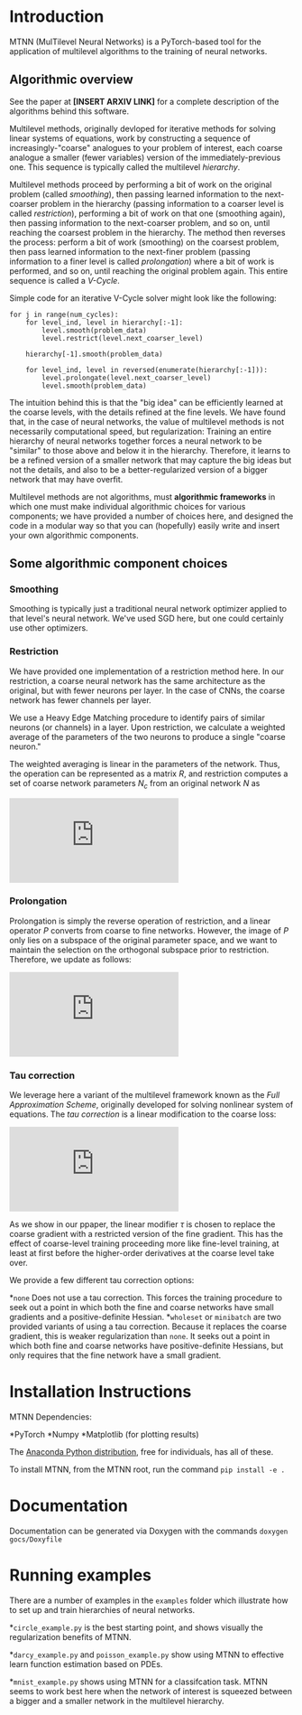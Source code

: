 # Introduction

MTNN (MulTilevel Neural Networks) is a PyTorch-based tool for the
application of multilevel algorithms to the training of neural
networks.

## Algorithmic overview

See the paper at **[INSERT ARXIV LINK]** for a complete description of
the algorithms behind this software.

Multilevel methods, originally devloped for iterative methods for
solving linear systems of equations, work by constructing a sequence
of increasingly-"coarse" analogues to your problem of interest, each
coarse analogue a smaller (fewer variables) version of the
immediately-previous one. This sequence is typically called the
multilevel *hierarchy*.

Multilevel methods proceed by performing a bit of work on the original
problem (called *smoothing*), then passing learned information to
the next-coarser problem in the hierarchy (passing information to a
coarser level is called *restriction*), performing a bit of work on
that one (smoothing again), then passing information to the
next-coarser problem, and so on, until reaching the coarsest problem
in the hierarchy. The method then reverses the process: perform a bit
of work (smoothing) on the coarsest problem, then pass learned
information to the next-finer problem (passing information to a finer
level is called *prolongation*) where a bit of work is performed,
and so on, until reaching the original problem again. This entire
sequence is called a *V-Cycle*.

Simple code for an iterative V-Cycle solver might look like the
following:
```
for j in range(num_cycles):
    for level_ind, level in hierarchy[:-1]:
        level.smooth(problem_data)
        level.restrict(level.next_coarser_level)

    hierarchy[-1].smooth(problem_data)

    for level_ind, level in reversed(enumerate(hierarchy[:-1])):
        level.prolongate(level.next_coarser_level)
        level.smooth(problem_data)
```

The intuition behind this is that the "big idea" can be efficiently
learned at the coarse levels, with the details refined at the fine
levels. We have found that, in the case of neural networks, the value
of multilevel methods is not necessarily computational speed, but
regularization: Training an entire hierarchy of neural networks
together forces a neural network to be "similar" to those above and
below it in the hierarchy. Therefore, it learns to be a refined
version of a smaller network that may capture the big ideas but not
the details, and also to be a better-regularized version of a bigger
network that may have overfit.

Multilevel methods are not algorithms, must **algorithmic frameworks**
in which one must make individual algorithmic choices for various
components; we have provided a number of choices here, and designed
the code in a modular way so that you can (hopefully) easily write and
insert your own algorithmic components.

## Some algorithmic component choices

### Smoothing

Smoothing is typically just a traditional neural network optimizer
applied to that level's neural network. We've used SGD here, but one
could certainly use other optimizers.

### Restriction

We have provided one implementation of a restriction method here. In
our restriction, a coarse neural network has the same architecture as
the original, but with fewer neurons per layer. In the case of CNNs,
the coarse network has fewer channels per layer.

We use a Heavy Edge Matching procedure to identify pairs of similar
neurons (or channels) in a layer. Upon restriction, we calculate a
weighted average of the parameters of the two neurons to produce a
single "coarse neuron."

The weighted averaging is linear in the parameters of the
network. Thus, the operation can be represented as a matrix $R$, and
restriction computes a set of coarse network parameters $N_c$ from an
original network $N$ as

![equation](http://www.sciweavers.org/tex2img.php?eq=N_c%20%5Cleftarrow%20R%20N&bc=White&fc=Black&im=jpg&fs=12&ff=arev&edit=0)

### Prolongation

Prolongation is simply the reverse operation of restriction, and a
linear operator $P$ converts from coarse to fine networks. However,
the image of $P$ only lies on a subspace of the original parameter
space, and we want to maintain the selection on the orthogonal
subspace prior to restriction. Therefore, we update as follows:

![equation](http://www.sciweavers.org/tex2img.php?eq=N%20%5Cleftarrow%20N%20%2B%20P%28N_c%20-%20RN%29&bc=White&fc=Black&im=jpg&fs=12&ff=arev&edit=0)

### Tau correction

We leverage here a variant of the multilevel framework known as the
*Full Approximation Scheme*, originally developed for solving
nonlinear system of equations. The *tau correction* is a linear
modification to the coarse loss:

![equation](http://www.sciweavers.org/tex2img.php?eq=%5Ctilde%20L_c%28NN_c%29%20%3D%20L_c%28NN_c%29%20%2B%20%5Ctau%5ET%20NN_c&bc=White&fc=Black&im=jpg&fs=12&ff=arev&edit=0)

As we show in our ppaper, the linear modifier $\tau$ is chosen to
replace the coarse gradient with a restricted version of the fine
gradient. This has the effect of coarse-level training proceeding more
like fine-level training, at least at first before the higher-order
derivatives at the coarse level take over.

We provide a few different tau correction options:

*`none` Does not use a tau correction. This forces the training
 procedure to seek out a point in which both the fine and coarse
 networks have small gradients and a positive-definite Hessian.
*`wholeset` or `minibatch` are two provided variants of using a tau
 correction. Because it replaces the coarse gradient, this is weaker
 regularization than `none`. It seeks out a point in which both fine
 and coarse networks have positive-definite Hessians, but only
 requires that the fine network have a small gradient.


# Installation Instructions

MTNN Dependencies:

*PyTorch
*Numpy
*Matplotlib (for plotting results)

The [Anaconda Python
distribution](https://www.anaconda.com/products/individual), free for
individuals, has all of these.

To install MTNN, from the MTNN root, run the command
`pip install -e .`

# Documentation

Documentation can be generated via Doxygen with the commands
`doxygen gocs/Doxyfile`

# Running examples

There are a number of examples in the `examples` folder which
illustrate how to set up and train hierarchies of neural networks.

*`circle_example.py` is the best starting point, and shows visually
 the regularization benefits of MTNN.
 
*`darcy_example.py` and `poisson_example.py` show using MTNN to
 effective learn function estimation based on PDEs.

*`mnist_example.py` shows using MTNN for a classifcation task. MTNN
 seems to work best here when the network of interest is squeezed
 between a bigger and a smaller network in the multilevel hierarchy.
